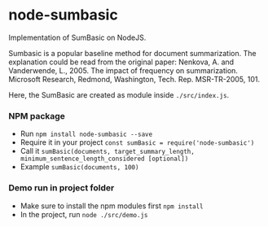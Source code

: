 # node-sumbasic
Implementation of SumBasic on NodeJS.

Sumbasic is a popular baseline method for document summarization. The explanation could be read from the original paper: Nenkova, A. and Vanderwende, L., 2005. The impact of frequency on summarization. Microsoft Research, Redmond, Washington, Tech. Rep. MSR-TR-2005, 101.

Here, the SumBasic are created as module inside `./src/index.js`.

### NPM package ###
- Run `npm install node-sumbasic --save`
- Require it in your project `const sumBasic = require('node-sumbasic')`
- Call it `sumBasic(documents, target_summary_length, minimum_sentence_length_considered [optional])`
- Example `sumBasic(documents, 100)`

### Demo run in project folder ###
- Make sure to install the npm modules first `npm install`
- In the project, run `node ./src/demo.js`


